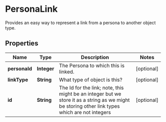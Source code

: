 

# PersonaLink

Provides an easy way to represent a link from a persona to another object type.

## Properties

| Name | Type | Description | Notes |
|------------ | ------------- | ------------- | -------------|
|**personaId** | **Integer** | The Persona to which this is linked. |  [optional] |
|**linkType** | **String** | What type of object is this? |  [optional] |
|**id** | **String** | The Id for the link; note, this might be an integer but we store it as a string as we might be storing other link types which are not integers |  [optional] |



